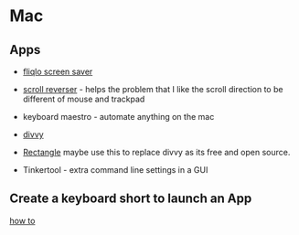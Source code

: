 # Mac

## Apps

* [fliqlo screen saver](https://fliqlo.com/)
* [scroll reverser](https://pilotmoon.com/scrollreverser/) - helps the problem that I like the scroll direction to be different of mouse and trackpad
* keyboard maestro - automate anything on the mac

* [divvy]()
* [Rectangle](https://rectangleapp.com/) maybe use this to replace divvy as its free and open source. 
* Tinkertool - extra command line settings in a GUI

## Create a keyboard short to launch an App
[how to](https://www.computerhope.com/issues/ch002051.htm)
